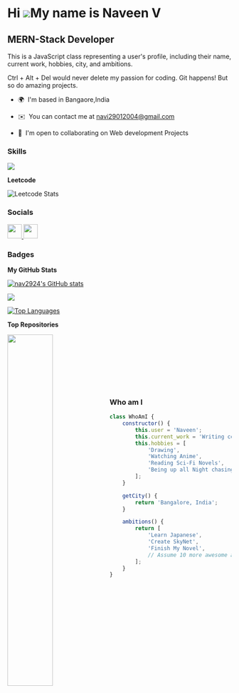Hi ![](https://user-images.githubusercontent.com/18350557/176309783-0785949b-9127-417c-8b55-ab5a4333674e.gif)My name is Naveen V
================================================================================================================================

MERN-Stack Developer
--------------------



This is a JavaScript class representing a user's profile, including their name, current work, hobbies, city, and ambitions.

Ctrl + Alt + Del would never delete my passion for coding. Git happens! But so do amazing projects.

* 🌍  I'm based in Bangaore,India
* ✉️  You can contact me at [navi29012004@gmail.com](mailto:navi29012004@gmail.com)

* 🤝  I'm open to collaborating on Web development Projects

### Skills


<p align="left">
  <a href="https://skillicons.dev">
    <img src="https://skillicons.dev/icons?i=git,arduino,bootstrap,bash,babel,c,css,express,firebase,git,github,heroku,html,java,js,jquery,linux,matlab,mongodb,mysql,nodejs,npm,postman,python,react,redhat,replit,vue" />
  </a>
</p>

<b>Leetcode</b>


![Leetcode Stats](https://leetcard.jacoblin.cool/naveen_2924)


### Socials

<p align="left"> <a href="https://www.github.com/nav2924" target="_blank" rel="noreferrer"> <picture> <source media="(prefers-color-scheme: dark)" srcset="https://raw.githubusercontent.com/danielcranney/readme-generator/main/public/icons/socials/github-dark.svg" /> <source media="(prefers-color-scheme: light)" srcset="https://raw.githubusercontent.com/danielcranney/readme-generator/main/public/icons/socials/github.svg" /> <img src="https://raw.githubusercontent.com/danielcranney/readme-generator/main/public/icons/socials/github.svg" width="32" height="32" /> </picture> </a> <a href="https://www.linkedin.com/in/naveen-v-a03390287/" target="_blank" rel="noreferrer"> <picture> <source media="(prefers-color-scheme: dark)" srcset="https://raw.githubusercontent.com/danielcranney/readme-generator/main/public/icons/socials/linkedin-dark.svg" /> <source media="(prefers-color-scheme: light)" srcset="https://raw.githubusercontent.com/danielcranney/readme-generator/main/public/icons/socials/linkedin.svg" /> <img src="https://raw.githubusercontent.com/danielcranney/readme-generator/main/public/icons/socials/linkedin.svg" width="32" height="32" /> </picture> </a></p>

### Badges

<b>My GitHub Stats</b>

<a href="http://www.github.com/nav2924"><img src="https://github-readme-stats.vercel.app/api?username=nav2924&show_icons=true&hide=&count_private=true&title_color=22c55e&text_color=22c55e&icon_color=22c55e&bg_color=000000&hide_border=true&show_icons=true" alt="nav2924's GitHub stats" /></a>

<a href="http://www.github.com/nav2924"><img src="https://github-readme-streak-stats.herokuapp.com/?user=nav2924&stroke=22c55e&background=000000&ring=22c55e&fire=22c55e&currStreakNum=22c55e&currStreakLabel=22c55e&sideNums=22c55e&sideLabels=22c55e&dates=22c55e&hide_border=true" /></a>

<a href="https://github.com/nav2924" align="left"><img src="https://github-readme-stats.vercel.app/api/top-langs/?username=nav2924&langs_count=10&title_color=22c55e&text_color=22c55e&icon_color=22c55e&bg_color=000000&hide_border=true&locale=en&custom_title=Top%20%Languages" alt="Top Languages" /></a>

<b>Top Repositories</b>

<div width="100%" align="center"><a href="https://github.com/nav2924/codsoft_Task_1" align="left"><img align="left" width="45%" src="https://github-readme-stats.vercel.app/api/pin/?username=nav2924&repo=codsoft_Task_1&title_color=22c55e&text_color=22c55e&icon_color=22c55e&bg_color=000000&hide_border=true&locale=en" /></a></div><br /><br /><br /><br /><br /><br /><br />


### Who am I


```javascript
class WhoAmI {
    constructor() {
        this.user = 'Naveen';
        this.current_work = 'Writing code';
        this.hobbies = [
            'Drawing',
            'Watching Anime',
            'Reading Sci-Fi Novels',
            'Being up all Night chasing that ONE BUG...'
        ];
    }

    getCity() {
        return 'Bangalore, India';
    }

    ambitions() {
        return [
            'Learn Japanese',
            'Create SkyNet',
            'Finish My Novel',
            // Assume 10 more awesome ambitions here ;)
        ];
    }
}
